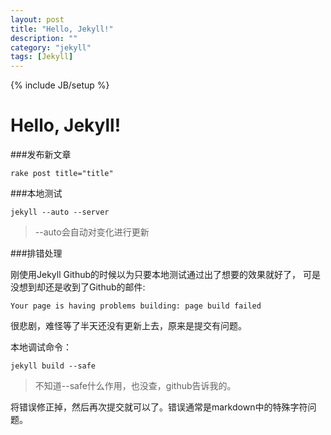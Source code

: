 ```yaml
---
layout: post
title: "Hello, Jekyll!"
description: ""
category: "jekyll"
tags: [Jekyll]
---
```

{% include JB/setup %}


Hello, Jekyll!
====


###发布新文章

    rake post title="title"

###本地测试

    jekyll --auto --server
>--auto会自动对变化进行更新

###排错处理

刚使用Jekyll Github的时候以为只要本地测试通过出了想要的效果就好了，
可是没想到却还是收到了Github的邮件:

    Your page is having problems building: page build failed

很悲剧，难怪等了半天还没有更新上去，原来是提交有问题。

本地调试命令：

    jekyll build --safe
>不知道--safe什么作用，也没查，github告诉我的。

将错误修正掉，然后再次提交就可以了。错误通常是markdown中的特殊字符问题。
